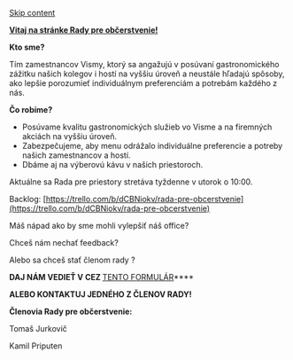 [Skip content](chrome-extension://pcmpcfapbekmbjjkdalcgopdkipoggdi/#widget_1)

**<u>Vitaj na stránke Rady pre občerstvenie!</u>**

**Kto sme?**

Tím zamestnancov Vismy, ktorý sa angažujú v posúvaní gastronomického zážitku našich kolegov i hostí na vyššiu úroveň a neustále hľadajú spôsoby, ako lepšie porozumieť individuálnym preferenciám a potrebám každého z nás.

**Čo robíme?**

-   Posúvame kvalitu gastronomických služieb vo Visme a na firemných akciách na vyššiu úroveň.
-   Zabezpečujeme, aby menu odrážalo individuálne preferencie a potreby našich zamestnancov a hostí.
-   Dbáme aj na výberovú kávu v našich priestoroch.

Aktuálne sa Rada pre priestory stretáva tyždenne v utorok o 10:00.

Backlog: [https://trello.com/b/dCBNiokv/rada-pre-obcerstvenie](https://trello.com/b/dCBNiokv/rada-pre-obcerstvenie)

Máš nápad ako by sme mohli vylepšiť náš office?

Chceš nám nechať feedback?

Alebo sa chceš stať členom rady ?

**DAJ NÁM VEDIEŤ V CEZ [](https://docs.google.com/forms/d/e/1FAIpQLSdr_ORQM8pAbNnfeAQDMtj-Owl5dDaEjFCH2WcKSNdUV9nE9g/viewform?usp=sf_link)**[TENTO FORMULÁR](https://docs.google.com/forms/d/e/1FAIpQLSdr_ORQM8pAbNnfeAQDMtj-Owl5dDaEjFCH2WcKSNdUV9nE9g/viewform?usp=sf_link)****

**ALEBO KONTAKTUJ JEDNÉHO Z ČLENOV RADY!**

****Členovia Rady pre občerstvenie:****

Tomaš Jurkovič

Kamil Priputen